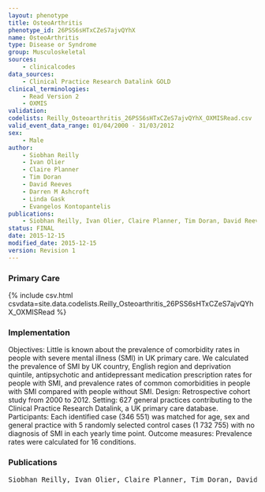 ```yaml
---
layout: phenotype
title: OsteoArthritis
phenotype_id: 26PSS6sHTxCZeS7ajvQYhX
name: OsteoArthritis
type: Disease or Syndrome
group: Musculoskeletal
sources: 
    - clinicalcodes
data_sources:
    - Clinical Practice Research Datalink GOLD
clinical_terminologies:
    - Read Version 2
    - OXMIS
validation:
codelists: Reilly_Osteoarthritis_26PSS6sHTxCZeS7ajvQYhX_OXMISRead.csv
valid_event_data_range: 01/04/2000 - 31/03/2012 
sex:
    - Male
author:
    - Siobhan Reilly
    - Ivan Olier
    - Claire Planner
    - Tim Doran
    - David Reeves
    - Darren M Ashcroft
    - Linda Gask
    - Evangelos Kontopantelis    
publications:
    - Siobhan Reilly, Ivan Olier, Claire Planner, Tim Doran, David Reeves, Darren M Ashcroft, Linda Gask, Evangelos Kontopantelis, Inequalities in physical comorbidity a longitudinal comparative cohort study of people with severe mental illness in the UK. BMJ Open, 5(e009010), 2015.
status: FINAL
date: 2015-12-15
modified_date: 2015-12-15
version: Revision 1
---
```


### Primary Care

{% include csv.html csvdata=site.data.codelists.Reilly_Osteoarthritis_26PSS6sHTxCZeS7ajvQYhX_OXMISRead %}

### Implementation

Objectives: Little is known about the prevalence of
comorbidity rates in people with severe mental illness
(SMI) in UK primary care. We calculated the
prevalence of SMI by UK country, English region and
deprivation quintile, antipsychotic and antidepressant
medication prescription rates for people with
SMI, and prevalence rates of common comorbidities
in people with SMI compared with people without
SMI.
Design: Retrospective cohort study from 2000 to
2012.
Setting: 627 general practices contributing to the
Clinical Practice Research Datalink, a UK primary care
database.
Participants: Each identified case (346 551) was
matched for age, sex and general practice with 5
randomly selected control cases (1 732 755) with no
diagnosis of SMI in each yearly time point.
Outcome measures: Prevalence rates were
calculated for 16 conditions.
### Publications

<pre>
Siobhan Reilly, Ivan Olier, Claire Planner, Tim Doran, David Reeves, Darren M Ashcroft, Linda Gask, Evangelos Kontopantelis, Inequalities in physical comorbidity a longitudinal comparative cohort study of people with severe mental illness in the UK. BMJ Open, 5(e009010), 2015.
</pre>